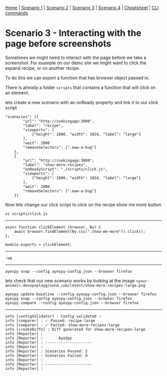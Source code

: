 [Home](README.md) | 
[Scenario 1](scenario1.md) |
[Scenario 2](scenario2.md) |
[Scenario 3](scenario3.md) |
[Scenario 4](scenario4.md) |
[Cheatsheet](cheatsheet.md) |
[CLI commands](cli-commands.md) 


# Scenario 3 - Interacting with the page before screenshots

Sometimes we might need to interact with the page before we take a screenshot. 
For example on our demo site we might want to click the expand recipe, or on another recipe.

To do this we can export a function that has browser object passed in. 

There is already a folder `scripts` that contains a function that will click on an element.

lets create a new scenario with an onReady property and link it to our click script

    "scenarios": [{
            "url": "http://cookingapp:3000",
            "label": "recipe",
            "viewports": [
                {"height": 1000, "width": 1024, "label": "large"}
            ],
            "wait": 2000
            "removeSelectors": [".eww-a-bug"]
        },
        {
            "url": "http://cookingapp:3000",
            "label": "show-more-recipes",
            "onReadyScript": "./scripts/click.js",
            "viewports": [
                {"height": 1000, "width": 1024, "label": "large"}
            ],
            "wait": 2000
            "removeSelectors": [".eww-a-bug"]
        }]


Now lets change our click script to click on the recipe show me more button

    vi scripts/click.js
--------------
    async function clickElement (browser, By) {
        await browser.findElement(By.css(".show-me-more")).click();
    };

    module.exports = clickElement;
---------------
    :wq

--------------
    ayespy snap --config ayespy-config.json --browser firefox 


lets check that our new scenario works by looking at the image 
`<your-animal>.devopsplayground.com/latest/show-more-recipes-large.png`

    ayespy update-baseline --config ayespy-config.json --browser firefox
    ayespy snap --config ayespy-config.json --browser firefox 
    ayespy compare --config ayespy-config.json --browser firefox 

-------

    info [configValidator] : Config validated ✅
    info [comparer] : ✅ Passed: recipe-large
    info [comparer] : ✅ Failed: show-more-recipes-large
    info [createDiffs] : Diff generated for show-more-recipes-large
    info [Reporter] :
    info [Reporter] :       AyeSpy
    info [Reporter] : ---------------------
    info [Reporter] :
    info [Reporter] : Scenarios Passed: 2
    info [Reporter] : Scenarios Failed: 0
    info [Reporter] :
    info [Reporter] : ---------------------
    info [Reporter] :

